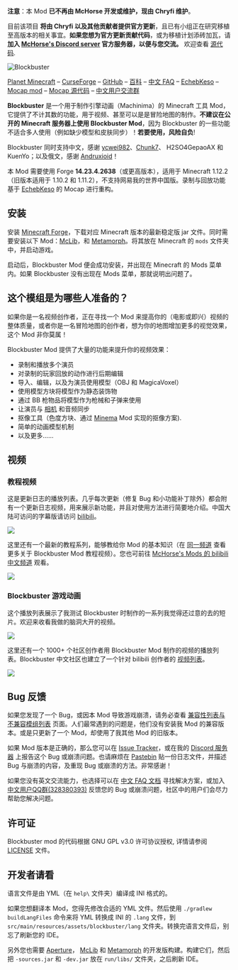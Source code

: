 **注意**：本 Mod **已不再由 McHorse 开发或维护，现由 Chryfi 维护**。

目前该项目 **将由 Chryfi 以及其他贡献者提供官方更新**，且已有小组正在研究移植至高版本的相关事宜。**如果您想为官方更新贡献代码**，或为移植计划添砖加瓦，请 **加入 [McHorse's Discord server](https://discord.gg/qfxrqUF) 官方服务器，以便与您交流。** 欢迎查看 [源代码](https://github.com/mchorse/blockbuster).  

![Blockbuster](https://i.imgur.com/fkRVMIw.png)

[Planet Minecraft](http://www.planetminecraft.com/mod/blockbuster-machinima-mod/) – [CurseForge](https://www.curseforge.com/minecraft/mc-mods/blockbuster) – [GitHub](https://github.com/mchorse/blockbuster) – [百科](https://github.com/mchorse/blockbuster/wiki) – [中文 FAQ](https://www.yuque.com/mhmzh/faq) – 
[EchebKeso](https://twitter.com/EchebKeso) – [Mocap mod](http://www.minecraftforum.net/forums/mapping-and-modding/minecraft-mods/1445402-minecraft-motion-capture-mod-mocap-16-000) – [Mocap 源代码](https://github.com/EchebKeso/Mocap) – [中文用户交流群](https://jq.qq.com/?_wv=1027&k=584nNVF)

**Blockbuster** 是一个用于制作引擎动画（Machinima）的 Minecraft 工具 Mod，它提供了不计其数的功能，用于视频、甚至可以是是冒险地图的制作。**不建议在公开的 Minecraft 服务器上使用 Blockbuster Mod**，因为 Blockbuster 的一些功能不适合多人使用（例如缺少模型和皮肤同步）！**若要使用，风险自负**!

Blockbuster 同时支持中文，感谢 [ycwei982](https://www.youtube.com/channel/UCfUDMSGlXUblXimkvNl_7Ww)、[Chunk7](https://space.bilibili.com/2840677)、 H2SO4GepaoAX 和 KuenYo；以及俄文，感谢 [Andruxioid](https://www.youtube.com/channel/UCnHOceBjwMyqCR5oYOoNqhQ)！

本 Mod 需要使用 Forge **14.23.4.2638**（或更高版本），适用于 Minecraft 1.12.2（旧版本适用于 1.10.2 和 1.11.2），不支持网易我的世界中国版。录制与回放功能基于 [EchebKeso](https://twitter.com/EchebKeso) 的 Mocap 进行重构。

## 安装

安装 [Minecraft Forge](http://files.minecraftforge.net/)，下载对应 Minecraft 版本的最新稳定版 jar 文件。同时需要安装以下 Mod：[McLib](https://www.curseforge.com/minecraft/mc-mods/mchorses-mclib)，和 [Metamorph](https://www.curseforge.com/minecraft/mc-mods/metamorph)。将其放在 Minecraft 的 `mods` 文件夹中，并启动游戏。

启动后，Blockbuster Mod 便会成功安装，并出现在 Minecraft 的 Mods 菜单内。如果 Blockbuster 没有出现在 Mods 菜单，那就说明出问题了。

## 这个模组是为哪些人准备的？

如果你是一名视频创作者，正在寻找一个 Mod 来提高你的（电影或即兴）视频的整体质量，或者你是一名冒险地图的创作者，想为你的地图增加更多的视觉效果，这个 Mod 非你莫属！

Blockbuster Mod 提供了大量的功能来提升你的视频效果： 

* 录制和播放多个演员
* 对录制的玩家回放的动作进行后期编辑
* 导入、编辑，以及为演员使用模型（OBJ 和 MagicaVoxel）
* 使用模型方块将模型作为静态装饰物
* 通过 BB 枪物品将模型作为枪械和子弹来使用
* 让演员与 [相机](https://www.curseforge.com/minecraft/mc-mods/aperture) 和音频同步
* 抠像工具（色度方块、通过 [Minema](https://github.com/daipenger/minema/releases) Mod 实现的抠像方案).
* 简单的动画模型机制
* 以及更多……

## 视频
### 教程视频
这是更新日志的播放列表。几乎每次更新（修复 Bug 和小功能补丁除外）都会附有一个更新日志视频，用来展示新功能，并且对使用方法进行简要地介绍。中国大陆可访问的字幕版请访问 [bilibili](https://space.bilibili.com/472615413/channel/seriesdetail?sid=851926)。

<a href="https://youtu.be/faeKqT5FYyA?list=PL6UPd2Tj65nEwg2bfY-NduLihPy6fgnvK"><img src="https://img.youtube.com/vi/faeKqT5FYyA/0.jpg"></a> 

这里还有一个最新的教程系列，能够教给你 Mod 的基本知识（在 [同一频道](https://www.youtube.com/c/McHorsesmods/videos) 查看更多关于 Blockbuster Mod 教程视频）。您也可前往 [McHorse's Mods 的 bilibili 中文频道](https://space.bilibili.com/472615413) 观看。

<a href="https://youtu.be/Vv5ZwtZdwz0?list=PLLnllO8nnzE-xmqdymsLpxnXTaAbyIVjM"><img src="https://img.youtube.com/vi/Vv5ZwtZdwz0/0.jpg"></a> 

### Blockbuster 游戏动画

这个播放列表展示了我测试 Blockbuster 时制作的一系列我觉得还过意的去的短片。欢迎来收看我做的脑洞大开的视频。

<a href="https://youtu.be/eig13klr-kw?list=PL6UPd2Tj65nFdhjzY-z6yCJuPaEanB2BF"><img src="https://img.youtube.com/vi/eig13klr-kw/0.jpg"></a>

这里还有一个 1000+ 个社区创作者用 Blockbuster Mod 制作的视频的播放列表。Blockbuster 中文社区也建立了一个针对 bilibili 创作者的 [视频列表](https://www.yuque.com/mhmzh/shares/videos)。

<a href="https://youtu.be/kJHMj245qSY?list=PL6UPd2Tj65nEE8kLKBxYYZLAjruJkO0r_"><img src="https://img.youtube.com/vi/kJHMj245qSY/0.jpg"></a> 

## Bug 反馈

如果您发现了一个 Bug，或因本 Mod 导致游戏崩溃，请务必查看 [兼容性列表与不兼容模组列表](https://github.com/mchorse/mclib/wiki/Compatibility-table-of-McHorse%27s-mods) 页面。人们最常遇到的问题是，他们没有安装我 Mod 的兼容版本。或是只更新了一个 Mod，却使用了我其他 Mod 的旧版本。

如果 Mod 版本是正确的，那么您可以在 [Issue Tracker](https://github.com/mchorse/blockbuster/issues/)，或在我的 [Discord 服务器](https://discord.gg/qfxrqUF) 上报告这个 Bug 或崩溃问题。也请麻烦在 [Pastebin](http://pastebin.com) 贴一份日志文件，并描述 Bug 与崩溃的内容，及重现 Bug 或崩溃的方法。非常感谢！

如果您没有英文交流能力，也选择可以在 [中文 FAQ 文档](https://www.yuque.com/mhmzh/faq) 寻找解决方案，或加入 [中文用户QQ群(328380393)](https://jq.qq.com/?_wv=1027&k=584nNVF) 反馈您的 Bug 或崩溃问题，社区中的用户们会尽力帮助您解决问题。

## 许可证

Blockbuster mod 的代码根据 GNU GPL v3.0 许可协议授权, 详情请参阅 [LICENSE](./LICENSE) 文件。

## 开发者请看

语言文件是由 YML（在 `help\` 文件夹）编译成 INI 格式的。

如果您想翻译本 Mod，您得先修改合适的 YML 文件。然后使用 `./gradlew buildLangFiles` 命令来将 YML 转换成 INI 的 `.lang` 文件，到 `src/main/resources/assets/blockbuster/lang` 文件夹。转换完语言文件后，别忘了刷新您的 IDE。

另外您也需要 [Aperture](https://github.com/mchorse/aperture)， [McLib](https://github.com/mchorse/mclib) 和 [Metamorph](https://github.com/mchorse/metamorph) 的开发版构建。构建它们，然后把 `-sources.jar` 和 `-dev.jar` 放在 `run/libs/` 文件夹，之后刷新 IDE。